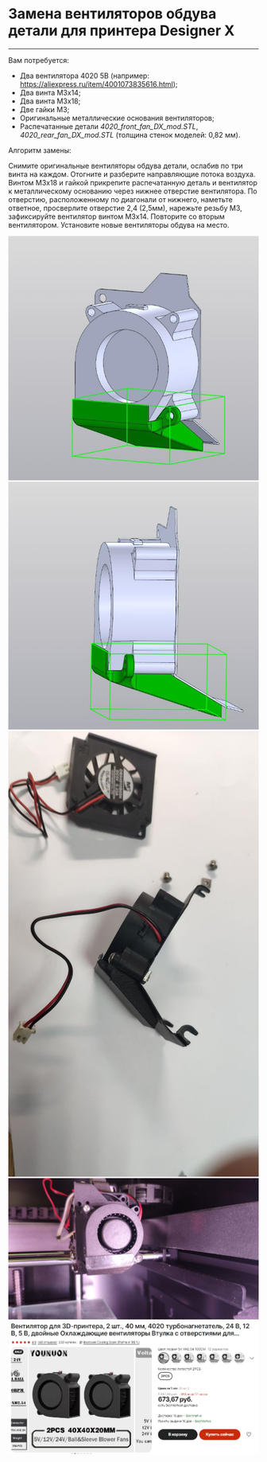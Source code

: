 # Замена вентиляторов обдува детали для принтера Designer X
---

Вам потребуется:

+ Два вентилятора 4020 5В (например: https://aliexpress.ru/item/4001073835616.html);
+ Два винта М3х14;
+ Два винта М3х18;
+ Две гайки М3;
+ Оригинальные металлические основания вентиляторов;
+ Распечатанные детали *4020_front_fan_DX_mod.STL*, *4020_rear_fan_DX_mod.STL* (толщина стенок моделей: 0,82 мм).

Алгоритм замены:

Снимите оригинальные вентиляторы обдува детали, ослабив по три винта на каждом.
Отогните и разберите направляющие потока воздуха.
Винтом М3х18 и гайкой прикрепите распечатанную деталь и вентилятор к металлическому основанию через нижнее отверстие вентилятора.
По отверстию, расположенному по диагонали от нижнего, наметьте ответное, просверлите отверстие 2,4 (2,5мм), нарежьте резьбу М3, зафиксируйте вентилятор винтом М3х14.
Повторите со вторым вентилятором.
Установите новые вентиляторы обдува на место.

![X_Вентилятор_обдува_детали_0](./img/X_Вентилятор_обдува_детали_0.jpg)
![X_Вентилятор_обдува_детали_1](./img/X_Вентилятор_обдува_детали_1.jpg)
![X_Вентилятор_обдува_детали_2](./img/X_Вентилятор_обдува_детали_2.jpg)
![X_Вентилятор_обдува_детали_3](./img/X_Вентилятор_обдува_детали_3.jpg)
![X_Вентилятор_обдува_детали_4](./img/X_Вентилятор_обдува_детали_4.jpg)